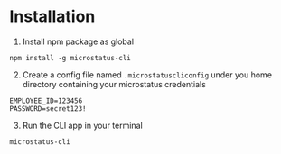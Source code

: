 # Installation

1. Install npm package as global

```shell
npm install -g microstatus-cli
```

2. Create a config file named `.microstatuscliconfig` under you home directory containing your microstatus credentials

```
EMPLOYEE_ID=123456
PASSWORD=secret123!
```

3. Run the CLI app in your terminal

```shell
microstatus-cli
```
